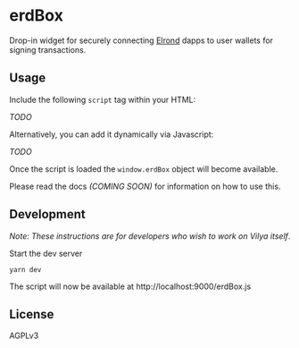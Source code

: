 # erdBox

Drop-in widget for securely connecting [Elrond](https://elrond.com) dapps to user wallets for signing transactions.

## Usage

Include the following `script` tag within your HTML:

_TODO_

Alternatively, you can add it dynamically via Javascript:

_TODO_

Once the script is loaded the `window.erdBox` object will become available.

Please read the docs _(COMING SOON)_ for information on how to use this.

## Development

_Note: These instructions are for developers who wish to work on Vilya itself_.

Start the dev server

```shell
yarn dev
```

The script will now be available at http://localhost:9000/erdBox.js 

## License

AGPLv3